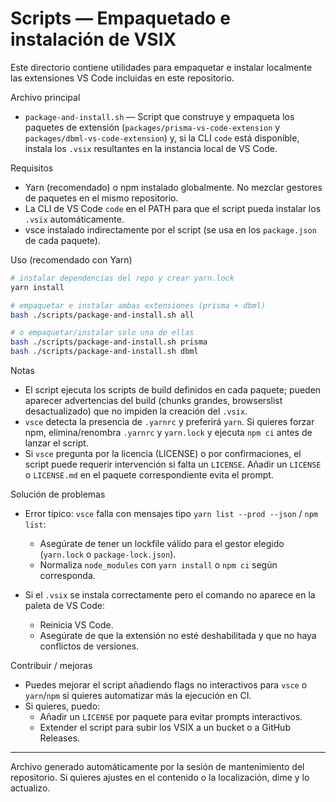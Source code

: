 # Scripts — Empaquetado e instalación de VSIX

Este directorio contiene utilidades para empaquetar e instalar localmente las extensiones VS Code incluidas en este repositorio.

Archivo principal

- `package-and-install.sh` — Script que construye y empaqueta los paquetes de extensión (`packages/prisma-vs-code-extension` y `packages/dbml-vs-code-extension`) y, si la CLI `code` está disponible, instala los `.vsix` resultantes en la instancia local de VS Code.

Requisitos

- Yarn (recomendado) o npm instalado globalmente. No mezclar gestores de paquetes en el mismo repositorio.
- La CLI de VS Code `code` en el PATH para que el script pueda instalar los `.vsix` automáticamente.
- vsce instalado indirectamente por el script (se usa en los `package.json` de cada paquete).

Uso (recomendado con Yarn)

```bash
# instalar dependencias del repo y crear yarn.lock
yarn install

# empaquetar e instalar ambas extensiones (prisma + dbml)
bash ./scripts/package-and-install.sh all

# o empaquetar/instalar solo una de ellas
bash ./scripts/package-and-install.sh prisma
bash ./scripts/package-and-install.sh dbml
```

Notas

- El script ejecuta los scripts de build definidos en cada paquete; pueden aparecer advertencias del build (chunks grandes, browserslist desactualizado) que no impiden la creación del `.vsix`.
- `vsce` detecta la presencia de `.yarnrc` y preferirá `yarn`. Si quieres forzar npm, elimina/renombra `.yarnrc` y `yarn.lock` y ejecuta `npm ci` antes de lanzar el script.
- Si `vsce` pregunta por la licencia (LICENSE) o por confirmaciones, el script puede requerir intervención si falta un `LICENSE`. Añadir un `LICENSE` o `LICENSE.md` en el paquete correspondiente evita el prompt.

Solución de problemas

- Error típico: `vsce` falla con mensajes tipo `yarn list --prod --json` / `npm list`:
  - Asegúrate de tener un lockfile válido para el gestor elegido (`yarn.lock` o `package-lock.json`).
  - Normaliza `node_modules` con `yarn install` o `npm ci` según corresponda.

- Si el `.vsix` se instala correctamente pero el comando no aparece en la paleta de VS Code:
  - Reinicia VS Code.
  - Asegúrate de que la extensión no esté deshabilitada y que no haya conflictos de versiones.

Contribuir / mejoras

- Puedes mejorar el script añadiendo flags no interactivos para `vsce` o `yarn`/`npm` si quieres automatizar más la ejecución en CI.
- Si quieres, puedo:
  - Añadir un `LICENSE` por paquete para evitar prompts interactivos.
  - Extender el script para subir los VSIX a un bucket o a GitHub Releases.

---

Archivo generado automáticamente por la sesión de mantenimiento del repositorio. Si quieres ajustes en el contenido o la localización, dime y lo actualizo.
